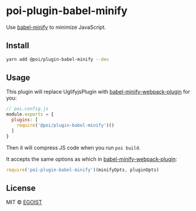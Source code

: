 # poi-plugin-babel-minify

Use [babel-minify](https://github.com/babel/babel-minify) to minimize JavaScript.

## Install

```bash
yarn add @poi/plugin-babel-minify --dev
```

## Usage

This plugin will replace UglifyjsPlugin with [babel-minify-webpack-plugin](https://github.com/webpack-contrib/babel-minify-webpack-plugin) for you:

```js
// poi.config.js
module.exports = {
  plugins: [
    require('@poi/plugin-babel-minify')()
  ]
}
```

Then it will compress JS code when you run `poi build`.

It accepts the same options as which in [babel-minify-webpack-plugin](https://github.com/webpack-contrib/babel-minify-webpack-plugin#options):

```js
require('poi-plugin-babel-minify')(minifyOpts, pluginOpts)
```

## License

MIT &copy; [EGOIST](https://github.com/egoist)
